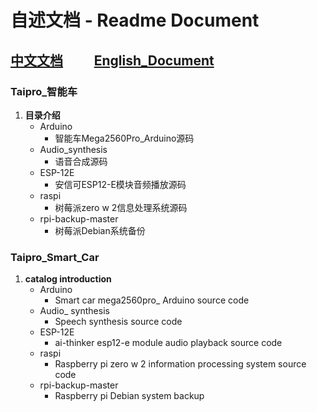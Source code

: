 # 自述文档 - Readme Document
## [中文文档](#Taipro_智能车)&nbsp;&nbsp;&nbsp;&nbsp;&nbsp;&nbsp;&nbsp;&nbsp;&nbsp;&nbsp;[English_Document](#taipro_smart_car)
### Taipro_智能车
1. **目录介绍**
   * Arduino
     * 智能车Mega2560Pro_Arduino源码
   * Audio_synthesis
     * 语音合成源码
   * ESP-12E
     * 安信可ESP12-E模块音频播放源码
   * raspi
     * 树莓派zero w 2信息处理系统源码
   * rpi-backup-master
     * 树莓派Debian系统备份 
     
     
### Taipro_Smart_Car
1. **catalog introduction**
   * Arduino
     * Smart car mega2560pro_ Arduino source code
   * Audio_ synthesis
     * Speech synthesis source code
   * ESP-12E
     * ai-thinker esp12-e module audio playback source code
   * raspi
     * Raspberry pi zero w 2 information processing system source code
   * rpi-backup-master
     * Raspberry pi Debian system backup
